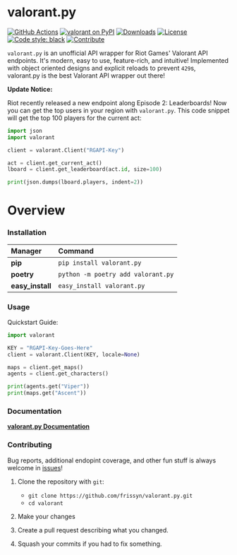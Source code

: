 # valorant.py

[![GitHub Actions](https://camo.githubusercontent.com/0fc9226929794d4d4dfb9ac05a1786942f8e4b4300207224277ac49e22e9fdb6/68747470733a2f2f7472617669732d63692e636f6d2f7073662f626c61636b2e7376673f6272616e63683d6d6173746572)](https://github.com/frissyn/valorant.py/actions)
[![valorant on PyPI](https://img.shields.io/pypi/v/valorant.svg)](https://pypi.python.org/pypi/valorant)
[![Downloads](https://pepy.tech/badge/valorant/month)](https://pepy.tech/project/valorant)
[![License](https://img.shields.io/pypi/l/valorant.svg)](https://pypi.python.org/pypi/valorant)
[![Code style: black](https://img.shields.io/badge/code%20style-black-000000.svg)](https://github.com/psf/black)
[![Contribute](https://img.shields.io/badge/contributions-welcome-brightgreen.svg?style=flat)](https://github.com/frissyn/valorant.py/issues)

`valorant.py` is an unofficial API wrapper for Riot Games' Valorant API endpoints. It's modern, easy to use, feature-rich, and intuitive! Implemented with object oriented designs and explicit reloads to prevent `429`s, valorant.py is the best Valorant API wrapper out there!

**Update Notice:**

Riot recently released a new endpoint along Episode 2: Leaderboards! Now you can get the top users in your region with `valorant.py`. This code snippet will get the top 100 players for the current act:

```python
import json
import valorant

client = valorant.Client("RGAPI-Key")

act = client.get_current_act()
lboard = client.get_leaderboard(act.id, size=100)

print(json.dumps(lboard.players, indent=2))
```

# Overview

### Installation

|Manager          |Command                           |
|:----------------|:---------------------------------|
|**pip**          |`pip install valorant.py`          |
|**poetry**       |`python -m poetry add valorant.py` |
|**easy_install** |`easy_install valorant.py`         |


### Usage

Quickstart Guide:
```python
import valorant

KEY = "RGAPI-Key-Goes-Here"
client = valorant.Client(KEY, locale=None)

maps = client.get_maps()
agents = client.get_characters()

print(agents.get("Viper"))
print(maps.get("Ascent"))
```

### Documentation

[**valorant.py Documentation**](https://github.com/frissyn/valorant.py/tree/master/docs)

### Contributing

Bug reports, additional endopint coverage, and other fun stuff is always welcome in [issues](https://github.com/frissyn/valorant.py/issues)!

1. Clone the repository with `git`:

   - `git clone https://github.com/frissyn/valorant.py.git`
   - `cd valorant`

2. Make your changes
3. Create a pull request describing what you changed.
4. Squash your commits if you had to fix something.

